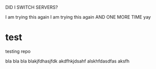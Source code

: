 DID I SWITCH SERVERS?

I am trying this again
I am trying this again AND ONE MORE TIME
yay

test
====

testing repo



bla bla bla blakjfdhasjfdk
akdfhkjdsahf
alskhfdasdfas
aksfh
